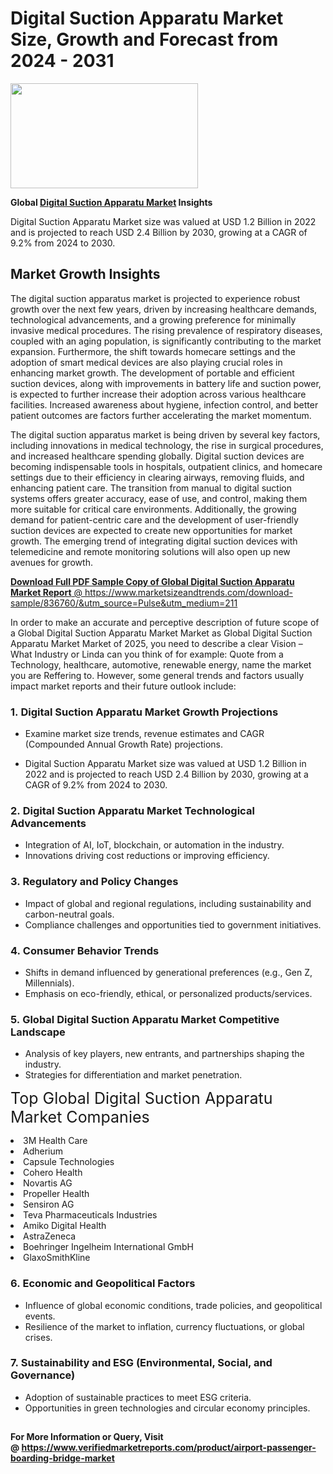 <H1>Digital Suction Apparatu Market Size, Growth and Forecast from 2024 - 2031</H1><img class="aligncenter size-medium wp-image-584254" src="https://thirdeyenews.in/wp-content/uploads/2024/09/Global-Market-Research-300x168.jpeg" alt="" width="300" height="168" /><p><strong>Global&nbsp;<a href="https://www.marketsizeandtrends.com/download-sample/836760/&amp;utm_source=Pulse&amp;utm_medium=211">Digital Suction Apparatu Market</a> Insights</strong></p><p>Digital Suction Apparatu Market size was valued at USD 1.2 Billion in 2022 and is projected to reach USD 2.4 Billion by 2030, growing at a CAGR of 9.2% from 2024 to 2030.</p><p><h2>Market Growth Insights</h2> <p>The digital suction apparatus market is projected to experience robust growth over the next few years, driven by increasing healthcare demands, technological advancements, and a growing preference for minimally invasive medical procedures. The rising prevalence of respiratory diseases, coupled with an aging population, is significantly contributing to the market expansion. Furthermore, the shift towards homecare settings and the adoption of smart medical devices are also playing crucial roles in enhancing market growth. The development of portable and efficient suction devices, along with improvements in battery life and suction power, is expected to further increase their adoption across various healthcare facilities. Increased awareness about hygiene, infection control, and better patient outcomes are factors further accelerating the market momentum. <a href="#"></a></p> <p>The digital suction apparatus market is being driven by several key factors, including innovations in medical technology, the rise in surgical procedures, and increased healthcare spending globally. Digital suction devices are becoming indispensable tools in hospitals, outpatient clinics, and homecare settings due to their efficiency in clearing airways, removing fluids, and enhancing patient care. The transition from manual to digital suction systems offers greater accuracy, ease of use, and control, making them more suitable for critical care environments. Additionally, the growing demand for patient-centric care and the development of user-friendly suction devices are expected to create new opportunities for market growth. The emerging trend of integrating digital suction devices with telemedicine and remote monitoring solutions will also open up new avenues for growth. <p><a href="#"></p><p><span class=""><strong>Download Full PDF Sample Copy of Global Digital Suction Apparatu Market Report</strong> @ <a href="https://www.marketsizeandtrends.com/download-sample/836760/&amp;utm_source=Pulse&amp;utm_medium=211" target="_blank">https://www.marketsizeandtrends.com/download-sample/836760/&amp;utm_source=Pulse&amp;utm_medium=211</a></span></p><p>In order to make an accurate and perceptive description of future scope of a Global&nbsp;Digital Suction Apparatu Market Market as Global&nbsp;Digital Suction Apparatu Market Market of 2025, you need to describe a clear Vision &ndash; What Industry or Linda can you think of for example: Quote from a Technology, healthcare, automotive, renewable energy, name the market you are Reffering to. However, some general trends and factors usually impact market reports and their future outlook include:</p><h3>1.&nbsp;<strong>Digital Suction Apparatu Market Growth Projections</strong></h3><ul><li>Examine market size trends, revenue estimates and CAGR (Compounded Annual Growth Rate) projections.</li><li><p>Digital Suction Apparatu Market size was valued at USD 1.2 Billion in 2022 and is projected to reach USD 2.4 Billion by 2030, growing at a CAGR of 9.2% from 2024 to 2030.</p></li></ul><h3>2.&nbsp;<strong>Digital Suction Apparatu Market Technological Advancements</strong></h3><ul><li>Integration of AI, IoT, blockchain, or automation in the industry.</li><li>Innovations driving cost reductions or improving efficiency.</li></ul><h3>3.&nbsp;<strong>Regulatory and Policy Changes</strong></h3><ul><li>Impact of global and regional regulations, including sustainability and carbon-neutral goals.</li><li>Compliance challenges and opportunities tied to government initiatives.</li></ul><h3>4.&nbsp;<strong>Consumer Behavior Trends</strong></h3><ul><li>Shifts in demand influenced by generational preferences (e.g., Gen Z, Millennials).</li><li>Emphasis on eco-friendly, ethical, or personalized products/services.</li></ul><h3>5.&nbsp;<strong>Global Digital Suction Apparatu Market Competitive Landscape</strong></h3><ul><li>Analysis of key players, new entrants, and partnerships shaping the industry.</li><li>Strategies for differentiation and market penetration.</li></ul><p data-pm-slice="1 1 []"><span style="color: inherit; font-family: inherit; font-size: 25px;">Top Global Digital Suction Apparatu Market Companies</span></p><div class="" data-test-id=""><p><li>3M Health Care</li><li> Adherium</li><li> Capsule Technologies</li><li> Cohero Health</li><li> Novartis AG</li><li> Propeller Health</li><li> Sensiron AG</li><li> Teva Pharmaceuticals Industries</li><li> Amiko Digital Health</li><li> AstraZeneca</li><li> Boehringer Ingelheim International GmbH</li><li> GlaxoSmithKline</li></p></div><h3>6.&nbsp;<strong>Economic and Geopolitical Factors</strong></h3><ul><li>Influence of global economic conditions, trade policies, and geopolitical events.</li><li>Resilience of the market to inflation, currency fluctuations, or global crises.</li></ul><h3>7.&nbsp;<strong>Sustainability and ESG (Environmental, Social, and Governance)</strong></h3><ul><li>Adoption of sustainable practices to meet ESG criteria.</li><li>Opportunities in green technologies and circular economy principles.</li></ul><h2><strong style="font-size: 14px;">For More Information or Query, Visit @&nbsp;</strong><a style="background-color: #ffffff; font-size: 14px;" href="https://www.marketsizeandtrends.com/report/digital-suction-apparatu-market/" target="_blank">https://www.verifiedmarketreports.com/product/airport-passenger-boarding-bridge-market</a></h2>
